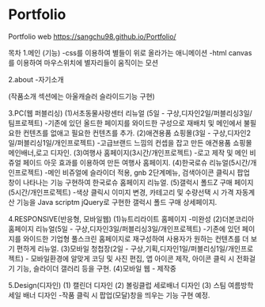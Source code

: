 # Portfolio
Portfolio web
https://sangchu98.github.io/Portfolio/

목차
 1.메인 
 (기능)
   -css를 이용하여 별들이 위로 올라가는 애니메이션
   -html canvas를 이용하여 마우스위치에 별자리들이 움직이는 모션

2.about
   -자기소개
   
   
 (작품소개 섹션에는 아울캐슬러 슬라이드기능 구현)

3.PC(웹 퍼블리싱)
   (1)서초동물사랑센터 리뉴얼 (5일 - 구상,디자인2일/퍼블리싱3일/팀프로젝트) 
      -기존에 있던 올드한 페이지를 와이드한 구성으로 재배치 및 메인에서 불필요한 컨텐츠를 없애고 필요한 컨텐츠를 추가.
   (2)애견용품 쇼핑몰(3일 - 구상,디자인2일/퍼블리싱1일/개인프로젝트)
      -고급브랜드 느낌의 컨셉을 잡고 만든 애견용품 쇼핑몰 메인배너,로고 디자인.
   (3)여행사 홈페이지(3시간/개인프로젝트)
      -로고 제작 및 메인 비쥬얼 페이드 아웃 효과를 이용하여 만든 여행사 홈페이지.
   (4)한국로슈 리뉴얼(5시간/개인프로젝트)
      -메인 비쥬얼에 슬라이더 적용, gnb 2단계메뉴, 검색아이콘 클릭시 팝업 창이 나타나는 기능 구현하여 한국로슈 홈페이지 리뉴얼.
   (5)갤럭시 폴드Z 구매 페이지(5시간/개인프로젝트)
      -색상 클릭시 이미지 변경, 카테고리 및 수량선택 시 가격 자동계산 기능을 Java scriptm jQuery로 구현한 갤럭시 폴드 구매 상세페이지.
  
 

4.RESPONSIVE(반응형, 모바일웹)
    (1)뉴트리라이트 홈페이지
       -미완성
    (2)더본코리아홈페이지 리뉴얼(5일 - 구상,디자인3일/퍼블리싱3일/개인프로젝트)
       -기존에 있던 페이지를 와이드한 기업형 풀스크린 홈페이지로 재구성하여 사용자가 원하는 컨텐츠를 더 보기 편하게 리뉴얼.
    (3)모바일 청첩장(2일 - 구상,기획,디자인1일/퍼블리싱1일/개인프로젝트)
       - 모바일환경에 알맞게 코딩 및 사진 편집, 앱 아이콘 제작, 아이콘 클릭 시 전화걸기 기능, 슬라이더 갤러리 등을 구현.
    (4)모바일 웹
       - 제작중

5.Design(디자인)
    (1) 캘린더 디자인
    (2) 볼링클럽 세로배너 디자인
    (3) 스팀 여름방학 세일 배너 디자인
-작품 클릭 시 팝업(모달)창을 띄우는 기능 구현 예정.
     
